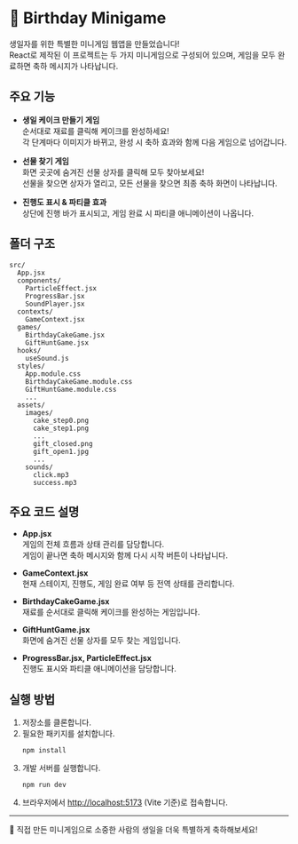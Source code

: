 # 🎂 Birthday Minigame

생일자를 위한 특별한 미니게임 웹앱을 만들었습니다!  
React로 제작된 이 프로젝트는 두 가지 미니게임으로 구성되어 있으며, 게임을 모두 완료하면 축하 메시지가 나타납니다.

## 주요 기능

- **생일 케이크 만들기 게임**  
  순서대로 재료를 클릭해 케이크를 완성하세요!  
  각 단계마다 이미지가 바뀌고, 완성 시 축하 효과와 함께 다음 게임으로 넘어갑니다.

- **선물 찾기 게임**  
  화면 곳곳에 숨겨진 선물 상자를 클릭해 모두 찾아보세요!  
  선물을 찾으면 상자가 열리고, 모든 선물을 찾으면 최종 축하 화면이 나타납니다.

- **진행도 표시 & 파티클 효과**  
  상단에 진행 바가 표시되고, 게임 완료 시 파티클 애니메이션이 나옵니다.

## 폴더 구조

```
src/
  App.jsx
  components/
    ParticleEffect.jsx
    ProgressBar.jsx
    SoundPlayer.jsx
  contexts/
    GameContext.jsx
  games/
    BirthdayCakeGame.jsx
    GiftHuntGame.jsx
  hooks/
    useSound.js
  styles/
    App.module.css
    BirthdayCakeGame.module.css
    GiftHuntGame.module.css
    ...
  assets/
    images/
      cake_step0.png
      cake_step1.png
      ...
      gift_closed.png
      gift_open1.jpg
      ...
    sounds/
      click.mp3
      success.mp3
```

## 주요 코드 설명

- **App.jsx**  
  게임의 전체 흐름과 상태 관리를 담당합니다.  
  게임이 끝나면 축하 메시지와 함께 다시 시작 버튼이 나타납니다.

- **GameContext.jsx**  
  현재 스테이지, 진행도, 게임 완료 여부 등 전역 상태를 관리합니다.

- **BirthdayCakeGame.jsx**  
  재료를 순서대로 클릭해 케이크를 완성하는 게임입니다.

- **GiftHuntGame.jsx**  
  화면에 숨겨진 선물 상자를 모두 찾는 게임입니다.

- **ProgressBar.jsx, ParticleEffect.jsx**  
  진행도 표시와 파티클 애니메이션을 담당합니다.

## 실행 방법

1. 저장소를 클론합니다.
2. 필요한 패키지를 설치합니다.
   ```
   npm install
   ```
3. 개발 서버를 실행합니다.
   ```
   npm run dev
   ```
4. 브라우저에서 [http://localhost:5173](http://localhost:5173) (Vite 기준)로 접속합니다.

---

🎉 직접 만든 미니게임으로 소중한 사람의 생일을 더욱 특별하게 축하해보세요!  
